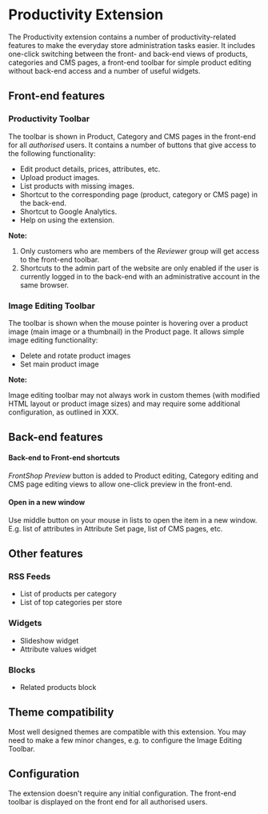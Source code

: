 # Productivity Extension


The Productivity extension contains a number of productivity-related features to make the everyday store administration tasks easier. It includes one-click switching between the front- and back-end views of products, categories and CMS pages, a front-end toolbar for simple product editing without back-end access and a number of useful widgets.

## Front-end features

### Productivity Toolbar

The toolbar is shown in Product, Category and CMS pages in the front-end for all _authorised_ users. It contains a number of buttons that give access to the following functionality:

* Edit product details, prices, attributes, etc.
* Upload product images.
* List products with missing images.
* Shortcut to the corresponding page (product, category or CMS page) in the back-end.
* Shortcut to Google Analytics.
* Help on using the extension.

**Note:**
  
   1. Only customers who are members of the _Reviewer_ group will get access to the front-end toolbar.     
   2. Shortcuts to the admin part of the website are only enabled if the user is currently logged in to the back-end with an administrative account in the same browser.
	

### Image Editing Toolbar

The toolbar is shown when the mouse pointer is hovering over a product image (main image or a thumbnail) in the Product page. It allows simple image editing functionality:
* Delete and rotate product images
* Set main product image

**Note:**

   Image editing toolbar may not always work in custom themes (with modified HTML layout or product image sizes) and may require some additional configuration, as outlined in XXX.
	
## Back-end features

#### Back-end to Front-end shortcuts

_FrontShop Preview_ button is added to Product editing, Category editing and CMS page editing views to allow one-click preview in the front-end.

#### Open in a new window

Use middle button on your mouse in lists to open the item in a new window.
E.g. list of attributes in Attribute Set page, list of CMS pages, etc.




## Other features
### RSS Feeds
* List of products per category
* List of top categories per store

### Widgets
* Slideshow widget
* Attribute values widget

### Blocks
* Related products block
	


## Theme compatibility
Most well designed themes are compatible with this extension. You may need to make a few minor changes, e.g. to configure the Image Editing Toolbar.


## Configuration
The extension doesn't require any initial configuration. The front-end toolbar is displayed on the front end for all authorised users.

